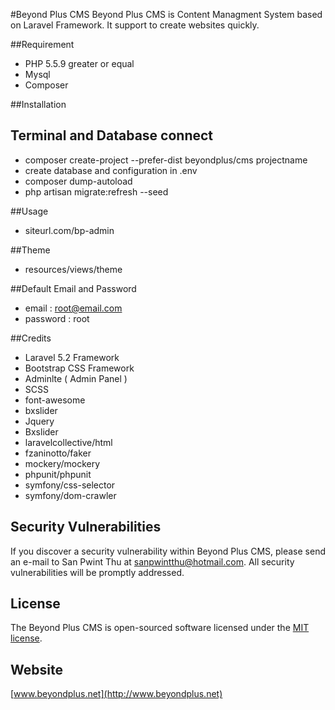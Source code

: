 #Beyond Plus CMS
Beyond Plus CMS is Content Managment System based on Laravel Framework. It support to create websites quickly.

##Requirement

* PHP 5.5.9 greater or equal
* Mysql
* Composer

##Installation

## Terminal and Database connect

* composer create-project --prefer-dist beyondplus/cms projectname
* create database and configuration in .env
* composer dump-autoload
* php artisan migrate:refresh --seed

##Usage
* siteurl.com/bp-admin

##Theme
* resources/views/theme

##Default Email and Password
* email 	: root@email.com
* password	: root

##Credits
* Laravel 5.2 Framework
* Bootstrap CSS Framework
* Adminlte ( Admin Panel )
* SCSS
* font-awesome
* bxslider
* Jquery
* Bxslider
* laravelcollective/html
* fzaninotto/faker
* mockery/mockery
* phpunit/phpunit
* symfony/css-selector
* symfony/dom-crawler

## Security Vulnerabilities

If you discover a security vulnerability within Beyond Plus CMS, please send an e-mail to San Pwint Thu at sanpwintthu@hotmail.com. All security vulnerabilities will be promptly addressed.

## License

The Beyond Plus CMS is open-sourced software licensed under the [MIT license](http://opensource.org/licenses/MIT).

## Website

[www.beyondplus.net](http://www.beyondplus.net)
